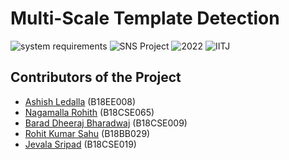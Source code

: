 # Multi-Scale Template Detection
![system requirements](https://img.shields.io/badge/Python-3.7.5-orange)
![SNS Project](https://img.shields.io/badge/Project-Signals_And_Systems-yellowgreen)
![2022](https://img.shields.io/badge/Batch-2022-blue)
![IITJ](https://img.shields.io/badge/Institute-IITJ-yellow)

## Contributors of the Project
+ [Ashish Ledalla](https://github.com) (B18EE008)
+ [Nagamalla Rohith](https://github.com/rohith-nagamalla) (B18CSE065)
+ [Barad Dheeraj Bharadwaj](https://github.com/dheeraj-bharadwaj) (B18CSE009)
+ [Rohit Kumar Sahu](https://github.com/sahu833) (B18BB029)
+ [Jevala Sripad](https://github.com) (B18CSE019)
